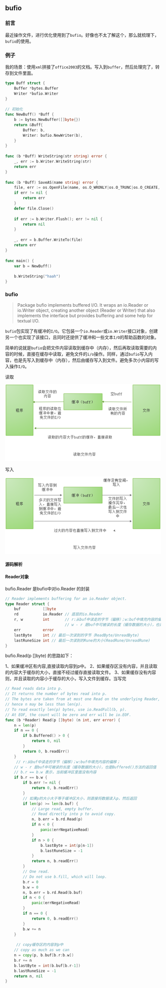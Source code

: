 ## bufio

### 前言

最近操作文件，进行优化使用到了`bufio`。好像也不太了解这个，那么就梳理下，`bufio`的使用。

### 例子

我的场景：使用`xml`拼接了`office2003`的文档。写入到`buffer`，然后处理完了，转存到文件里面。

````go
type Buff struct {
	Buffer *bytes.Buffer
	Writer *bufio.Writer
}

// 初始化
func NewBuff() *Buff {
	b := bytes.NewBuffer([]byte{})
	return &Buff{
		Buffer: b,
		Writer: bufio.NewWriter(b),
	}
}

func (b *Buff) WriteString(str string) error {
	_, err := b.Writer.WriteString(str)
	return err
}

func (b *Buff) SaveAS(name string) error {
	file, err := os.OpenFile(name, os.O_WRONLY|os.O_TRUNC|os.O_CREATE, 0666)
	if err != nil {
		return err
	}
	defer file.Close()

	if err := b.Writer.Flush(); err != nil {
		return nil
	}

	_, err = b.Buffer.WriteTo(file)
	return err
}

func main() {
	var b = NewBuff()

	b.WriteString("haah")
}
````

### bufio

> Package bufio implements buffered I/O. It wraps an io.Reader or io.Writer object, creating another object (Reader or Writer) that also implements the interface but provides buffering and some help for textual I/O.  

`bufio`包实现了有缓冲的`I/O`。它包装一个`io.Reader`或`io.Writer`接口对象，创建另一个也实现了该接口，且同时还提供了缓冲和一些文本`I/O`的帮助函数的对象。  

简单的说就是`bufio`会把文件内容读取到缓存中（内存），然后再取读取需要的内容的时候，直接在缓存中读取，避免文件的`i/o`操作。同样，通过`bufio`写入内容，也是先写入到缓存中（内存），然后由缓存写入到文件。避免多次小内容的写入操作`I/O`。  

读取  

![bufio](images/bufio-read.png)  

写入  

![bufio](images/bufio-write.png?raw=true)


#### 源码解析

#### Reader对象

bufio.Reader 是bufio中对io.Reader 的封装

````go
// Reader implements buffering for an io.Reader object.
type Reader struct {
	buf          []byte 
	rd           io.Reader // 底层的io.Reader
	r, w         int       // r:从buf中读走的字节（偏移）；w:buf中填充内容的偏移； 
	                       // w - r 是buf中可被读的长度（缓存数据的大小），也是Buffered()方法的返回值
	err          error
	lastByte     int // 最后一次读到的字节（ReadByte/UnreadByte)
	lastRuneSize int // 最后一次读到的Rune的大小(ReadRune/UnreadRune)
}
````

bufio.Read(p []byte) 的思路如下：  

1、如果缓冲区有内容,直接读取内容到p中。
2、如果缓存区没有内容，并且读取的内容大于缓存的大小，直接不经过缓存直接读取文件。
3、如果缓存没有内容则，并且读取的内容小于缓存的大小，写入文件到缓存。当写完

````go
// Read reads data into p.
// It returns the number of bytes read into p.
// The bytes are taken from at most one Read on the underlying Reader,
// hence n may be less than len(p).
// To read exactly len(p) bytes, use io.ReadFull(b, p).
// At EOF, the count will be zero and err will be io.EOF.
func (b *Reader) Read(p []byte) (n int, err error) {
	n = len(p)
	if n == 0 {
		if b.Buffered() > 0 {
			return 0, nil
		}
		return 0, b.readErr()
	}
     // r:从buf中读走的字节（偏移）；w:buf中填充内容的偏移；
    // w - r 是buf中可被读的长度（缓存数据的大小），也是Buffered()方法的返回值
    // b.r == b.w 表示，当前缓冲区里面没有内容
	if b.r == b.w {
		if b.err != nil {
			return 0, b.readErr()
		}
        // 如果p的大小大于等于缓冲区大小，则直接将数据读入p，然后返回
		if len(p) >= len(b.buf) {
			// Large read, empty buffer.
			// Read directly into p to avoid copy.
			n, b.err = b.rd.Read(p)
			if n < 0 {
				panic(errNegativeRead)
			}
			if n > 0 {
				b.lastByte = int(p[n-1])
				b.lastRuneSize = -1
			}
			return n, b.readErr()
		}
		// One read.
		// Do not use b.fill, which will loop.
		b.r = 0
		b.w = 0
		n, b.err = b.rd.Read(b.buf)
		if n < 0 {
			panic(errNegativeRead)
		}
		if n == 0 {
			return 0, b.readErr()
		}
		b.w += n
	}

     // copy缓存区的内容到p中
	// copy as much as we can
	n = copy(p, b.buf[b.r:b.w])
	b.r += n
	b.lastByte = int(b.buf[b.r-1])
	b.lastRuneSize = -1
	return n, nil
}
````








